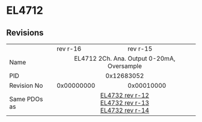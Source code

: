 # EL4712

## Revisions
<table>
<tr>
<td></td>
<td>rev r-16</td>
<td>rev r-15</td>
</tr>
<tr>
<td>Name</td>
<td colspan=2 align="center">EL4712 2Ch. Ana. Output 0-20mA, Oversample</td>
</tr>
<tr>
<td>PID</td>
<td colspan=2 align="center">0x12683052</td>
</tr>
<tr>
<td>Revision No</td>
<td>0x00000000</td>
<td>0x00010000</td>
</tr>
<tr>
<td>Same PDOs as</td>
<td colspan=2 align="center"><a href="EL4732.md">EL4732 rev r-12</a><br/><a href="EL4732.md">EL4732 rev r-13</a><br/><a href="EL4732.md">EL4732 rev r-14</a></td>
</tr>
</table>
